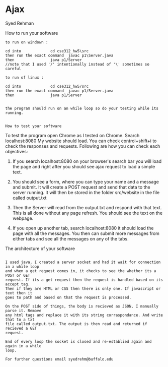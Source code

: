 # Ajax
Syed Rehman


How to run your software
~~~~~~~~~~~~~~~~~~~~~~~~~~~~~~~~~~~~~~~~~~~~~~~~~~~~~
to run on windown :

cd into 			cd cse312_hw5\src
then run the exact command 	javac p1\Server.java
then				java p1/Server   
//note that I used '/' intentionally instead of '\' sometimes so careful

to run of linux :

cd into 			cd cse312_hw5/src
then run the exact command 	javac p1/Server.java
then				java p1/Server   


the program should run on an while loop so do your testing while its running.


How to test your software
~~~~~~~~~~~~~~~~~~~~~~~~~~~~~~~~~~~~~~~~~~~~~~~~~~~~~

To test the program open Chrome as I tested on Chrome. Search localhost:8080
My website should load. You can check control+shift+i  to check the responses and 
requests. Following are how you can check each objectives:

1. If you search localhost:8080 on your browser's search bar you will load the page
and right after you should see ajax request to load a simple text.

2. You should see a form, where you can type your name and a message and submit. It
will create a POST request and send that data to the server running. It will then be
stored in the folder src/website in the file called output.txt

3. Then the Server will read from the output.txt and respond with that text. This is
all done without any page refresh. You should see the text on the webpage. 

4. If you open up another tab, search localhost:8080 it should load the page with all
the messages. You then can submit more messages from either tabs and see all the 
messages on any of the tabs. 


The architecture of your software
~~~~~~~~~~~~~~~~~~~~~~~~~~~~~~~~~~~~~~~~~~~~~~~~~~~~~

I used java. I created a server socket and had it wait for connection in a while loop
and when a get request comes in, it checks to see the whether its a POST or GET 
request. If its a get request then the request is handled based on its accept tag.
Then if they are HTML or CSS then there is only one. If javascript or text then it
goes to path and based on that the request is processed.

On the POST side of things, the body is recieved as JSON. I manually parse it. Remove
any html tags and replace it with its string corraspondance. And write that to a txt
file called output.txt. The output is then read and returned if recieved a GET 
request.  

End of every loop the socket is closed and re-establied again and again in a while 
loop.

For further questions email syedrehm@buffalo.edu
